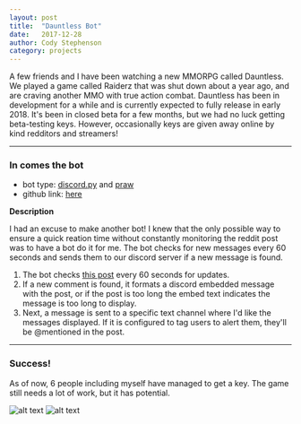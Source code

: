 ```yaml
---
layout: post
title:  "Dauntless Bot"
date:   2017-12-28
author: Cody Stephenson
category: projects
---
```


A few friends and I have been watching a new MMORPG called Dauntless. We played a game called Raiderz that was shut down about a year ago, and are craving another MMO with true action combat. Dauntless has been in development for a while and is currently expected to fully release in early 2018. It's been in closed beta for a few months, but we had no luck getting beta-testing keys. However, occasionally keys are given away online by kind redditors and streamers!

----

### In comes the bot
* bot type: [discord.py](https://github.com/Rapptz/discord.py) and [praw](https://praw.readthedocs.io/en/latest/#)
* github link: [here](https://github.com/zenxr/dauntless_watcher_bot)

**Description**

I had an excuse to make another bot! I knew that the only possible way to ensure a quick reation time without constantly monitoring the reddit post was to have a bot do it for me. The bot checks for new messages every 60 seconds and sends them to our discord server if a new message is found.

1. The bot checks [this post](https://www.reddit.com/r/dauntless/comments/7jl6k3/reminder_sellingbegging_codes_is_not_allowed_if/?sort=new) every 60 seconds for updates.
2.	If a new comment is found, it formats a discord embedded message with the post, or if the post is too long the embed text indicates the message is too long to display.
3.	Next, a message is sent to a specific text channel where I'd like the messages displayed. If it is configured to tag users to alert them, they'll be @mentioned in the post.


----

### Success!
As of now, 6 people including myself have managed to get a key. The game still needs a lot of work, but it has potential.

![alt text]({{site.baseurl}}/img/blog_images/discord_reddit_success.png "bot screenshot")
![alt text]({{site.baseurl}}/img/blog_images/discord_reddit_success2.png "bot screenshot")

